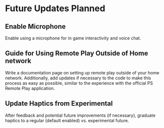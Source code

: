 # Future Updates Planned

## Enable Microphone

Enable using a microphone for in game interactivity and voice chat.

## Guide for Using Remote Play Outside of Home network

Write a documentation page on setting up remote play outside of your home network. Additionally, add updates if necessary to the code to make this process as easy as possible, similar to the experience with the official PS Remote Play application.

## Update Haptics from Experimental

After feedback and potential future improvements (if necessary), graduate haptics to a regular (default enabled) vs. experimental future.
